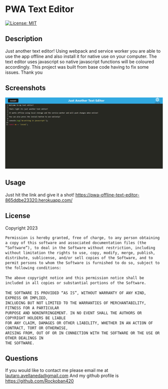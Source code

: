 # PWA Text Editor       
[![License: MIT](https://img.shields.io/badge/License-MIT-yellow.svg)](https://opensource.org/licenses/MIT)

## Description
Just another text editor! Using webpack and service worker you are able to use the app offline and also install it for native use on your computer. The text editor uses javascript so native javascript functions will be coloured accordingly. This project was built from base code having to fix some issues. Thank you

## Screenshots

![Screenshot](./asset/ss.png)

## Usage

Just hit the link and give it a shot!
https://pwa-offline-text-editor-865ddbe23320.herokuapp.com/

## License
  Copyright 2023 

    Permission is hereby granted, free of charge, to any person obtaining a copy of this software and associated documentation files (the “Software”), to deal in the Software without restriction, including without limitation the rights to use, copy, modify, merge, publish, distribute, sublicense, and/or sell copies of the Software, and to permit persons to whom the Software is furnished to do so, subject to the following conditions:
    
    The above copyright notice and this permission notice shall be included in all copies or substantial portions of the Software.
    
    THE SOFTWARE IS PROVIDED “AS IS”, WITHOUT WARRANTY OF ANY KIND, EXPRESS OR IMPLIED, 
    INCLUDING BUT NOT LIMITED TO THE WARRANTIES OF MERCHANTABILITY, FITNESS FOR A PARTICULAR 
    PURPOSE AND NONINFRINGEMENT. IN NO EVENT SHALL THE AUTHORS OR COPYRIGHT HOLDERS BE LIABLE 
    FOR ANY CLAIM, DAMAGES OR OTHER LIABILITY, WHETHER IN AN ACTION OF CONTRACT, TORT OR OTHERWISE, 
    ARISING FROM, OUT OF OR IN CONNECTION WITH THE SOFTWARE OR THE USE OR OTHER DEALINGS IN 
    THE SOFTWARE.

## Questions
If you would like to contact me please email me at lautaro.avellaneda@gmail.com
And my github profile is https://github.com/Rockoban420